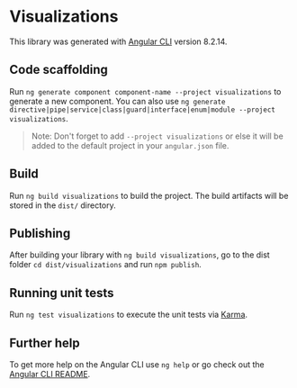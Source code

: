 # Visualizations

This library was generated with [Angular CLI](https://github.com/angular/angular-cli) version 8.2.14.

## Code scaffolding

Run `ng generate component component-name --project visualizations` to generate a new component. You can also use `ng generate directive|pipe|service|class|guard|interface|enum|module --project visualizations`.
> Note: Don't forget to add `--project visualizations` or else it will be added to the default project in your `angular.json` file. 

## Build

Run `ng build visualizations` to build the project. The build artifacts will be stored in the `dist/` directory.

## Publishing

After building your library with `ng build visualizations`, go to the dist folder `cd dist/visualizations` and run `npm publish`.

## Running unit tests

Run `ng test visualizations` to execute the unit tests via [Karma](https://karma-runner.github.io).

## Further help

To get more help on the Angular CLI use `ng help` or go check out the [Angular CLI README](https://github.com/angular/angular-cli/blob/master/README.md).
